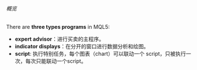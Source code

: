###### 概览

There are **three types programs** in MQL5:

- **expert advisor**：进行买卖的主程序。
- **indicator displays**：在分开的窗口进行数据分析和绘图。
- **script**: 执行特别任务，每个图表（chart）可以联动一个 script，只被执行一次，每次只能联动一个script。